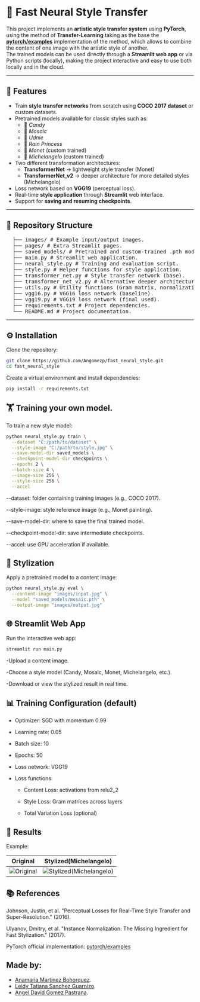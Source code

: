 # 🎨 Fast Neural Style Transfer

This project implements an **artistic style transfer system** using **PyTorch**, using the method of **Transfer-Learning** taking as the base the **[pytorch/examples](https://github.com/pytorch/examples/tree/main/fast_neural_style)** implementation of the method, which allows to combine the content of one image with the artistic style of another.  
The trained models can be used directly through a **Streamlit web app** or via Python scripts (locally), making the project interactive and easy to use both locally and in the cloud.

---

## 🚀 Features

- Train **style transfer networks** from scratch using **COCO 2017 dataset** or custom datasets.
- Pretrained models available for classic styles such as:
  - 🎨 *Candy*
  - 🎨 *Mosaic*
  - 🎨 *Udnie*
  - 🎨 *Rain Princess*
  - 🎨 *Monet* (custom trained)
  - 🎨 *Michelangelo* (custom trained)
- Two different transformation architectures:
  - **TransformerNet** → lightweight style transfer (Monet)
  - **TransformerNet_v2** → deeper architecture for more detailed styles (Michelangelo)
- Loss network based on **VGG19** (perceptual loss).
- Real-time **style application** through **Streamlit** web interface.
- Support for **saving and resuming checkpoints**.


---

## 📂 Repository Structure
<pre>
  ├── images/ # Example input/output images.
  ├── pages/ # Extra Streamlit pages.
  ├── saved_models/ # Pretrained and custom-trained .pth models.
  ├── main.py # Streamlit web application.
  ├── neural_style.py # Training and evaluation script.
  ├── style.py # Helper functions for style application.
  ├── transformer_net.py # Style transfer network (base).
  ├── transformer_net_v2.py # Alternative deeper architecture.
  ├── utils.py # Utility functions (Gram matrix, normalization, etc.).
  ├── vgg16.py # VGG16 loss network (baseline).
  ├── vgg19.py # VGG19 loss network (final used).
  ├── requirements.txt # Project dependencies.
  └── README.md # Project documentation.
</pre>

---

## ⚙️ Installation

Clone the repository:

```bash
git clone https://github.com/Angomezp/fast_neural_style.git
cd fast_neural_style
```

Create a virtual environment and install dependencies:
```bash
pip install -r requirements.txt
```

## 🏋️ Training your own model.

To train a new style model:
```bash
python neural_style.py train \
  --dataset "C:/path/to/dataset" \
  --style-image "C:/path/to/style.jpg" \
  --save-model-dir saved_models \
  --checkpoint-model-dir checkpoints \
  --epochs 2 \
  --batch-size 4 \
  --image-size 256 \
  --style-size 256 \
  --accel
```

--dataset: folder containing training images (e.g., COCO 2017).

--style-image: style reference image (e.g., Monet painting).

--save-model-dir: where to save the final trained model.

--checkpoint-model-dir: save intermediate checkpoints.

--accel: use GPU acceleration if available.

## 🎨 Stylization

Apply a pretrained model to a content image:

```bash
python neural_style.py eval \
  --content-image "images/input.jpg" \
  --model "saved_models/mosaic.pth" \
  --output-image "images/output.jpg"
```

## 🌐 Streamlit Web App

Run the interactive web app:

```bash
streamlit run main.py
```

-Upload a content image.

-Choose a style model (Candy, Mosaic, Monet, Michelangelo, etc.).

-Download or view the stylized result in real time.

## 📊 Training Configuration (default)

- Optimizer: SGD with momentum 0.99

- Learning rate: 0.05
  
- Batch size: 10

- Epochs: 50

- Loss network: VGG19

- Loss functions:

  - Content Loss: activations from relu2_2

  - Style Loss: Gram matrices across layers

  - Total Variation Loss (optional)

## 📌 Results

Example:

| Original | Stylized(Michelangelo) |
|--------|--------|
| ![Original](images/content-images/content.jpg) | ![Stylized(Michelangelo)](images/output-images/michelangelo-content.jpg) |


	
## 📚 References

Johnson, Justin, et al. "Perceptual Losses for Real-Time Style Transfer and Super-Resolution." (2016).

Ulyanov, Dmitry, et al. "Instance Normalization: The Missing Ingredient for Fast Stylization." (2017).

PyTorch official implementation: [pytorch/examples](https://github.com/pytorch/examples/tree/main/fast_neural_style)

## Made by:
- [Anamaria Martinez Bohorquez](https://github.com/anamartinezbohorquez).
- [Leidy Tatiana Sanchez Guarnizo](https://github.com/L-sanchezgu).
- [Angel David Gomez Pastrana](https://github.com/Angomezp).
